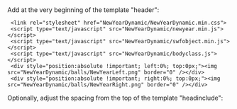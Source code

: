 Add at the very beginning of the template "header":

<!-- dynamic garland -->
     <link rel="stylesheet" href="NewYearDynamic/NewYearDynamic.min.css">
     <script type="text/javascript" src="NewYearDynamic/newyear.min.js"></script>
     <script type="text/javascript" src="NewYearDynamic/swfobject.min.js"></script>
     <script type="text/javascript" src="NewYearDynamic/bodyclass.js"></script>
     <div style="position:absolute !important; left:0%; top:0px;"><img src="NewYearDynamic/balls/NewYearLeft.png" border="0" /></div>
	 <div style="position:absolute !important; right:0%; top:0px;"><img src="NewYearDynamic/balls/NewYearRight.png" border="0" /></div>
<!--/ dynamic garland -->

Optionally, adjust the spacing from the top of the template "headinclude":

<style>
     body { 
         margin-top: 28px !important;
     }
</style>